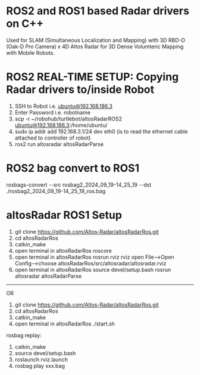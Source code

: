 # ROS2 and ROS1 based Radar drivers on C++
Used for SLAM (Simultaneous Localization and Mapping) with 3D RBD-D (Oak-D Pro Camera) x 4D Altos Radar for 3D Dense Volumteric Mapping with Mobile Robots.

# ROS2 REAL-TIME SETUP: Copying Radar drivers to/inside Robot 
1. SSH to Robot i.e. ubuntu@192.168.186.3
2. Enter Password i.e. robotname
3. scp -r ~/robohub/turtlebot/altosRadarROS2 ubuntu@192.168.186.3:/home/ubuntu/
4. sudo ip addr add 192.168.3.1/24 dev eth0
(is to read the ethernet cable attached to controller of robot)
5. ros2 run altosradar altosRadarParse

# ROS2 bag convert to ROS1
rosbags-convert --src rosbag2_2024_09_19-14_25_19 --dst ./rosbag2_2024_09_19-14_25_19_ros.bag

# altosRadar ROS1 Setup
1. git clone https://github.com/Altos-Radar/altosRadarRos.git
2. cd altosRadarRos
3. catkin_make
4. open terminal in altosRadarRos
   roscore
5. open terminal in altosRadarRos
   rosrun rviz rviz
   open File-->Open Config-->choose altosRadarRos/src/altosradar/altosradar.rviz
6. open terminal in altosRadarRos
   source devel/setup.bash
   rosrun altosradar altosRadarParse  
   
------------------------------------------------------------------------------------   
   
   
OR
1. git clone https://github.com/Altos-Radar/altosRadarRos.git
2. cd altosRadarRos
3. catkin_make
4. open terminal in altosRadarRos
   ./start.sh
   
  rosbag replay: 
  1. catkin_make
  2. source devel/setup.bash
  3. roslaunch rviz.launch
  4. rosbag play xxx.bag
